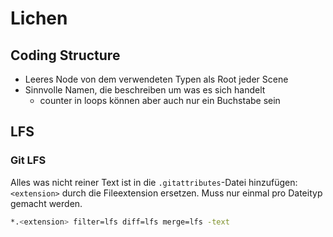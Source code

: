 # Lichen

## Coding Structure

- Leeres Node von dem verwendeten Typen als Root jeder Scene
- Sinnvolle Namen, die beschreiben um was es sich handelt
    - counter in loops können aber auch nur ein Buchstabe sein


## LFS

### Git LFS

Alles was nicht reiner Text ist in die `.gitattributes`-Datei
hinzufügen: `<extension>` durch die Fileextension ersetzen. Muss nur
einmal pro Dateityp gemacht werden.
```bash
*.<extension> filter=lfs diff=lfs merge=lfs -text
```
